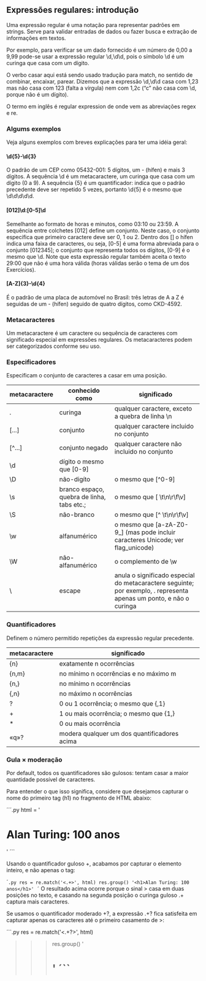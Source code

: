 ## Expressões regulares: introdução

Uma expressão regular é uma notação para representar padrões em strings. Serve para validar entradas de dados ou fazer busca e extração de informações em textos.

Por exemplo, para verificar se um dado fornecido é um número de 0,00 a 9,99 pode-se usar a expressão regular \d,\d\d, pois o símbolo \d é um curinga que casa com um dígito.

O verbo casar aqui está sendo usado tradução para match, no sentido de combinar, encaixar, parear. Dizemos que a expressão \d,\d\d casa com 1,23 mas não casa com 123 (falta a vírgula) nem com 1,2c (“c” não casa com \d, porque não é um dígito).

O termo em inglês é regular expression de onde vem as abreviações regex e re.

### Algums exemplos
Veja alguns exemplos com breves explicações para ter uma idéia geral:

#### \d{5}-\d{3}

  O padrão de um CEP como 05432-001: 5 dígitos, um - (hífen) e mais 3 dígitos. A sequência \d é um metacaractere, um curinga que casa com um dígito (0 a 9). A sequência {5} é um     quantificador: indica que o padrão precedente deve ser repetido 5 vezes, portanto \d{5} é o mesmo que \d\d\d\d\d.

#### [012]\d:[0-5]\d

  Semelhante ao formato de horas e minutos, como 03:10 ou 23:59. A sequência entre colchetes [012] define um conjunto. Neste caso, o conjunto especifica que primeiro caractere       deve ser 0, 1 ou 2. Dentro dos [] o hífen indica uma faixa de caracteres, ou seja, [0-5] é uma forma abreviada para o conjunto [012345]; o conjunto que representa todos os         dígitos, [0-9] é o mesmo que \d. Note que esta expressão regular também aceita o texto 29:00 que não é uma hora válida (horas válidas serão o tema de um dos Exercícios).

#### [A-Z]{3}-\d{4}

  É o padrão de uma placa de automóvel no Brasil: três letras de A a Z é seguidas de um - (hífen) seguido de quatro dígitos, como CKD-4592.

### Metacaracteres
Um metacaractere é um caractere ou sequência de caracteres com significado especial em expressões regulares. Os metacaracteres podem ser categorizados conforme seu uso.

### Especificadores
Especificam o conjunto de caracteres a casar em uma posição.

| metacaractere  |  conhecido como | significado  |
|---|---|---|
.	|curinga	|qualquer caractere, exceto a quebra de linha \n |
[...]	| conjunto|	qualquer caractere incluido no conjunto |
[^...]	|conjunto negado|	qualquer caractere não incluido no conjunto|
\d	|dígito	o mesmo que [0-9]|
\D	|não-digíto|	o mesmo que [^0-9]|
\s	|branco	espaço, quebra de linha, tabs etc.;| o mesmo que [ \t\n\r\f\v]|
\S	|não-branco|	o mesmo que [^ \t\n\r\f\v]
\w	|alfanumérico|	o mesmo que [a-zA-Z0-9_] (mas pode incluir caracteres Unicode; ver flag_unicode)|
\W	|não-alfanumérico|	o complemento de \w|
\	|escape	|anula o significado especial do metacaractere seguinte; por exemplo, \. representa apenas um ponto, e não o curinga|

### Quantificadores
Definem o número permitido repetições da expressão regular precedente.

| metacaractere  | significado  |
|---|---|
{n}	|exatamente n ocorrências|
{n,m}	|no mínimo n ocorrências e no máximo m|
{n,}	|no mínimo n ocorrências|
{,n}	|no máximo n ocorrências|
|?	|0 ou 1 ocorrência; o mesmo que {,1}|
|+	|1 ou mais ocorrência; o mesmo que {1,}|
|*	|0 ou mais ocorrência|
|«q»?	|modera qualquer um dos quantificadores acima |


### Gula × moderação
Por default, todos os quantificadores são gulosos: tentam casar a maior quantidade possível de caracteres.

Para entender o que isso significa, considere que desejamos capturar o nome do primeiro tag (h1) no fragmento de HTML abaixo:

´´´.py
html = '<h1>Alan Turing: 100 anos</h1>'
´``

Usando o quantificador guloso +, acabamos por capturar o elemento inteiro, e não apenas o tag:

´``.py
res = re.match('<.+>', html)
res.group()
'<h1>Alan Turing: 100 anos</h1>'
´``
O resultado acima ocorre porque o sinal > casa em duas posições no texto, e casando na segunda posição o curinga guloso .+ captura mais caracteres.

Se usamos o quantificador moderado +?, a expressão .+? fica satisfeita em capturar apenas os caracteres até o primeiro casamento de >:

´``.py
res = re.match('<.+?>', html)
>>> res.group()
'<h1>'
´``
